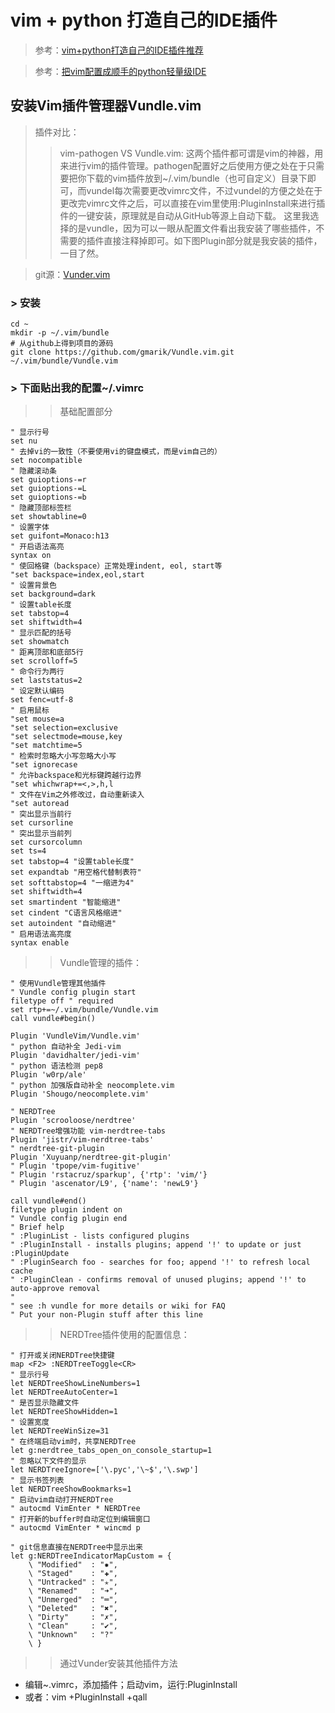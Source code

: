 # vim + python 打造自己的IDE插件

> 参考：[vim+python打造自己的IDE插件推荐](http://blog.51cto.com/xujpxm/1909043)

> 参考：[把vim配置成顺手的python轻量级IDE](https://www.jianshu.com/p/f0513d18742a)

## 安装Vim插件管理器Vundle.vim

>  插件对比：
>> vim-pathogen VS Vundle.vim:
这两个插件都可谓是vim的神器，用来进行vim的插件管理。pathogen配置好之后使用方便之处在于只需要把你下载的vim插件放到~/.vim/bundle（也可自定义）目录下即可，而vundel每次需要更改vimrc文件，不过vundel的方便之处在于更改完vimrc文件之后，可以直接在vim里使用:PluginInstall来进行插件的一键安装，原理就是自动从GitHub等源上自动下载。
这里我选择的是vundle，因为可以一眼从配置文件看出我安装了哪些插件，不需要的插件直接注释掉即可。如下图Plugin部分就是我安装的插件，一目了然。

> git源：[Vunder.vim](https://github.com/VundleVim/Vundle.vim)

### > 安装
```
cd ~
mkdir -p ~/.vim/bundle
# 从github上得到项目的源码
git clone https://github.com/gmarik/Vundle.vim.git ~/.vim/bundle/Vundle.vim
``` 

### > 下面贴出我的配置~/.vimrc
> > 基础配置部分

```
" 显示行号
set nu
" 去掉vi的一致性（不要使用vi的键盘模式，而是vim自己的）
set nocompatible
" 隐藏滚动条
set guioptions-=r 
set guioptions-=L
set guioptions-=b
" 隐藏顶部标签栏
set showtabline=0
" 设置字体
set guifont=Monaco:h13
" 开启语法高亮
syntax on
" 使回格键（backspace）正常处理indent, eol, start等
"set backspace=index,eol,start
" 设置背景色
set background=dark
" 设置table长度
set tabstop=4
set shiftwidth=4
" 显示匹配的括号
set showmatch
" 距离顶部和底部5行
set scrolloff=5
" 命令行为两行
set laststatus=2
" 设定默认编码
set fenc=utf-8
" 启用鼠标
"set mouse=a
"set selection=exclusive
"set selectmode=mouse,key
"set matchtime=5
" 检索时忽略大小写忽略大小写
"set ignorecase
" 允许backspace和光标键跨越行边界
"set whichwrap+=<,>,h,l
" 文件在Vim之外修改过，自动重新读入
"set autoread
" 突出显示当前行
set cursorline
" 突出显示当前列
set cursorcolumn
set ts=4
set tabstop=4 "设置table长度"
set expandtab "用空格代替制表符"
set softtabstop=4 "一缩进为4"
set shiftwidth=4
set smartindent "智能缩进"
set cindent "C语言风格缩进"
set autoindent "自动缩进"
" 启用语法高亮度
syntax enable
```

> > Vundle管理的插件：
   
```
" 使用Vundle管理其他插件
" Vundle config plugin start
filetype off " required
set rtp+=~/.vim/bundle/Vundle.vim
call vundle#begin()

Plugin 'VundleVim/Vundle.vim'
" python 自动补全 Jedi-vim 
Plugin 'davidhalter/jedi-vim'
" python 语法检测 pep8
Plugin 'w0rp/ale'
" python 加强版自动补全 neocomplete.vim
Plugin 'Shougo/neocomplete.vim'

" NERDTree 
Plugin 'scrooloose/nerdtree'
" NERDTree增强功能 vim-nerdtree-tabs
Plugin 'jistr/vim-nerdtree-tabs'
" nerdtree-git-plugin
Plugin 'Xuyuanp/nerdtree-git-plugin'
" Plugin 'tpope/vim-fugitive'
" Plugin 'rstacruz/sparkup', {'rtp': 'vim/'}
" Plugin 'ascenator/L9', {'name': 'newL9'}

call vundle#end()
filetype plugin indent on
" Vundle config plugin end
" Brief help
" :PluginList - lists configured plugins
" :PluginInstall - installs plugins; append '!' to update or just :PluginUpdate
" :PluginSearch foo - searches for foo; append '!' to refresh local cache
" :PluginClean - confirms removal of unused plugins; append '!' to auto-approve removal
"
" see :h vundle for more details or wiki for FAQ
" Put your non-Plugin stuff after this line
```

> > NERDTree插件使用的配置信息：

```
" 打开或关闭NERDTree快捷键
map <F2> :NERDTreeToggle<CR>
" 显示行号
let NERDTreeShowLineNumbers=1
let NERDTreeAutoCenter=1
" 是否显示隐藏文件
let NERDTreeShowHidden=1
" 设置宽度
let NERDTreeWinSize=31
" 在终端启动vim时，共享NERDTree
let g:nerdtree_tabs_open_on_console_startup=1
" 忽略以下文件的显示
let NERDTreeIgnore=['\.pyc','\~$','\.swp']
" 显示书签列表
let NERDTreeShowBookmarks=1
" 启动vim自动打开NERDTree
" autocmd VimEnter * NERDTree
" 打开新的buffer时自动定位到编辑窗口 
" autocmd VimEnter * wincmd p

" git信息直接在NERDTree中显示出来
let g:NERDTreeIndicatorMapCustom = {
    \ "Modified"  : "✹",
    \ "Staged"    : "✚",
    \ "Untracked" : "✭",
    \ "Renamed"   : "➜",
    \ "Unmerged"  : "═",
    \ "Deleted"   : "✖",
    \ "Dirty"     : "✗",
    \ "Clean"     : "✔︎",
    \ "Unknown"   : "?"
    \ }
```

> > 通过Vunder安装其他插件方法

  + 编辑~.vimrc，添加插件；启动vim，运行:PluginInstall
  + 或者：vim +PluginInstall +qall



